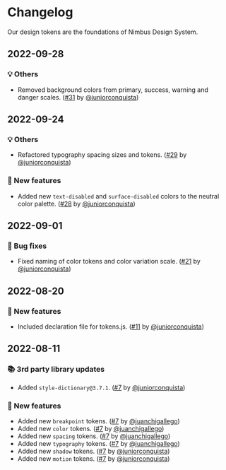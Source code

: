 # Changelog

Our design tokens are the foundations of Nimbus Design System.

## 2022-09-28

### 💡 Others

- Removed background colors from primary, success, warning and danger scales. ([#31](https://github.com/TiendaNube/nimbus-design-system/pull/31) by [@juniorconquista](https://github.com/juniorconquista))

## 2022-09-24

### 💡 Others

- Refactored typography spacing sizes and tokens. ([#29](https://github.com/TiendaNube/nimbus-design-system/pull/29) by [@juniorconquista](https://github.com/juniorconquista))

### 🎉 New features

- Added new `text-disabled` and `surface-disabled` colors to the neutral color palette. ([#28](https://github.com/TiendaNube/nimbus-design-system/pull/28) by [@juniorconquista](https://github.com/juniorconquista))

## 2022-09-01

### 🐛 Bug fixes

- Fixed naming of color tokens and color variation scale. ([#21](https://github.com/TiendaNube/nimbus-design-system/pull/21) by [@juniorconquista](https://github.com/juniorconquista))

## 2022-08-20

### 🎉 New features

- Included declaration file for tokens.js. ([#11](https://github.com/TiendaNube/nimbus-design-system/pull/11) by [@juniorconquista](https://github.com/juniorconquista))

## 2022-08-11

### 📚 3rd party library updates

- Added `style-dictionary@3.7.1`. ([#7](https://github.com/TiendaNube/nimbus-design-system/pull/7) by [@juniorconquista](https://github.com/juniorconquista))

<!-- ### 🛠 Breaking changes -->

### 🎉 New features

- Added new `breakpoint` tokens. ([#7](https://github.com/TiendaNube/nimbus-design-system/pull/7) by [@juanchigallego](https://github.com/juanchigallego))
- Added new `color` tokens. ([#7](https://github.com/TiendaNube/nimbus-design-system/pull/7) by [@juanchigallego](https://github.com/juanchigallego))
- Added new `spacing` tokens. ([#7](https://github.com/TiendaNube/nimbus-design-system/pull/7) by [@juanchigallego](https://github.com/juanchigallego))
- Added new `typography` tokens. ([#7](https://github.com/TiendaNube/nimbus-design-system/pull/7) by [@juanchigallego](https://github.com/juanchigallego))
- Added new `shadow` tokens. ([#7](https://github.com/TiendaNube/nimbus-design-system/pull/7) by [@juniorconquista](https://github.com/juniorconquista))
- Added new `motion` tokens. ([#7](https://github.com/TiendaNube/nimbus-design-system/pull/7) by [@juniorconquista](https://github.com/juniorconquista))

<!-- ### 🐛 Bug fixes -->

<!-- ### 💡 Others -->

<!-- ### ⚠️ Notices -->
